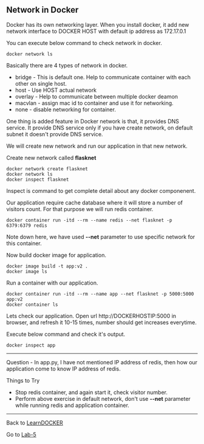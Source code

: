## Network in Docker

Docker has its own networking layer. When you install docker, it add new network interface to DOCKER HOST with default ip address as 172.17.0.1

You can execute below command to check network in docker.

    docker network ls

Basically there are 4 types of network in docker.
- bridge - This is default one. Help to communicate container with each other on single host.
- host - Use HOST actual network
- overlay - Help to communicate between multiple docker deamon
- macvlan - assign mac id to container and use it for networking.
- none - disable networking for container.

One thing is added feature in Docker network is that, it provides DNS service. It provide DNS service only if you have create network, on default subnet it doesn't provide DNS service.

We will create new network and run our application in that new network.

Create new network called **flasknet**

    docker network create flasknet
    docker network ls
    docker inspect flasknet

Inspect is command to get complete detail about any docker componenent.

Our application require cache database where it will store a number of visitors count. For that purpose we will run redis container.

    docker container run -itd --rm --name redis --net flasknet -p 6379:6379 redis

Note down here, we have used **--net** parameter to use specific network for this container.

Now build docker image for application.

    docker image build -t app:v2 .
    docker image ls

Run a container with our application.

    docker container run -itd --rm --name app --net flasknet -p 5000:5000 app:v2
    docker container ls

Lets check our application. Open url http://DOCKERHOSTIP:5000 in browser, and refresh it 10-15 times, number should get increases everytime.

Execute below command and check it's output.

    docker inspect app

------

Question - In app.py, I have not mentioned IP address of redis, then how our application come to know IP address of redis.

Things to Try 
- Stop redis container, and again start it, check visitor number.
- Perform above exercise in default network, don't use **--net** parameter while running redis and application container.
 
------

Back to [LearnDOCKER](../Readme.md)

Go to [Lab-5](../Lab-5/Readme.md)